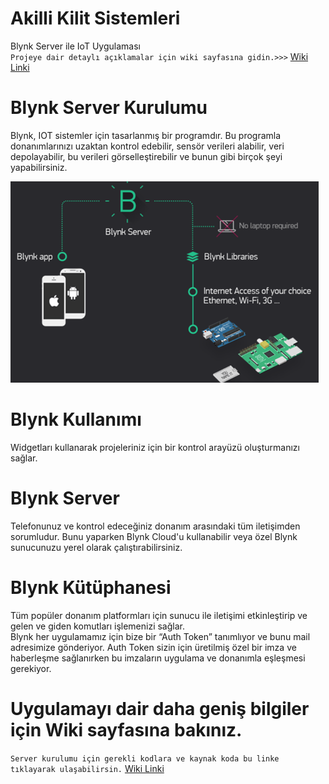 # Akilli Kilit Sistemleri
 Blynk Server ile IoT Uygulaması <br/>
 `Projeye dair detaylı açıklamalar için wiki sayfasına gidin.>>>` [Wiki Linki](https://github.com/ufukderin12/Akilli-Kilit-Sistemleri/wiki/**************Blynk-ile-IoT-Uygulamas**************)
# Blynk Server Kurulumu
 Blynk, IOT sistemler için tasarlanmış bir programdır. Bu programla donanımlarınızı uzaktan kontrol edebilir, sensör verileri alabilir, veri depolayabilir, bu verileri    görselleştirebilir ve bunun gibi birçok şeyi yapabilirsiniz.
 
![Blynk](https://github.com/ufukderin12/Akilli-Kilit-Sistemleri/blob/main/Ekran%20Al%C4%B1nt%C4%B1s%C4%B1.PNG)

# Blynk Kullanımı
 Widgetları kullanarak projeleriniz için bir kontrol arayüzü oluşturmanızı sağlar.
# Blynk Server
Telefonunuz ve kontrol edeceğiniz donanım arasındaki tüm iletişimden sorumludur. Bunu yaparken Blynk Cloud'u kullanabilir veya özel Blynk sunucunuzu yerel olarak çalıştırabilirsiniz. 
# Blynk Kütüphanesi
Tüm popüler donanım platformları için sunucu ile iletişimi etkinleştirip ve gelen ve giden komutları işlemenizi sağlar. <br/>
Blynk her uygulamamız için bize bir “Auth Token” tanımlıyor ve bunu mail adresimize gönderiyor. Auth Token sizin için üretilmiş özel bir imza ve haberleşme sağlanırken bu imzaların uygulama ve donanımla eşleşmesi gerekiyor. 
# Uygulamayı dair daha geniş bilgiler için Wiki sayfasına bakınız.
`Server kurulumu için gerekli kodlara ve kaynak koda bu linke tıklayarak ulaşabilirsin.`
[Wiki Linki](https://github.com/ufukderin12/Akilli-Kilit-Sistemleri/wiki/**************BLYNK-ile-IoT-UYGULAMASI**************)


















